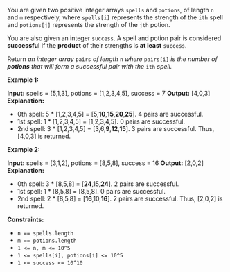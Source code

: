 
You are given two positive integer arrays  `spells`  and  `potions`, of length  `n`  and  `m`  respectively, where  `spells[i]`  represents the strength of the  `ith`  spell and  `potions[j]`  represents the strength of the  `jth`  potion.

You are also given an integer  `success`. A spell and potion pair is considered  **successful**  if the  **product**  of their strengths is  **at least**  `success`.

Return  _an integer array_ `pairs` _of length_ `n` _where_ `pairs[i]` _is the number of  **potions**  that will form a successful pair with the_ `ith` _spell._

**Example 1:**

**Input:** spells = [5,1,3], potions = [1,2,3,4,5], success = 7
**Output:** [4,0,3]
**Explanation:**
- 0th spell: 5 * [1,2,3,4,5] = [5,**10**,**15**,**20**,**25**]. 4 pairs are successful.
- 1st spell: 1 * [1,2,3,4,5] = [1,2,3,4,5]. 0 pairs are successful.
- 2nd spell: 3 * [1,2,3,4,5] = [3,6,**9**,**12**,**15**]. 3 pairs are successful.
  Thus, [4,0,3] is returned.

**Example 2:**

**Input:** spells = [3,1,2], potions = [8,5,8], success = 16
**Output:** [2,0,2]
**Explanation:**
- 0th spell: 3 * [8,5,8] = [**24**,15,**24**]. 2 pairs are successful.
- 1st spell: 1 * [8,5,8] = [8,5,8]. 0 pairs are successful.
- 2nd spell: 2 * [8,5,8] = [**16**,10,**16**]. 2 pairs are successful.
  Thus, [2,0,2] is returned.

**Constraints:**

-   `n == spells.length`
-   `m == potions.length`
-   `1 <= n, m <= 10^5`
-   `1 <= spells[i], potions[i] <= 10^5`
-   `1 <= success <= 10^10`